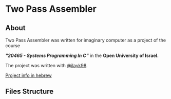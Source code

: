 # Two Pass Assembler
## About
Two Pass Assembler was written for imaginary computer as a project of the course

***"20465 - Systems Programming In C"*** in the **Open University of Israel.**

The project was written with [@ilayk98](https://github.com/ilayk98).


[Project info in hebrew](https://github.com/OBaca/Assembler/blob/main/Project%20Info/Project%20Info%20In%20Hebrew.pdf)
## Files Structure
